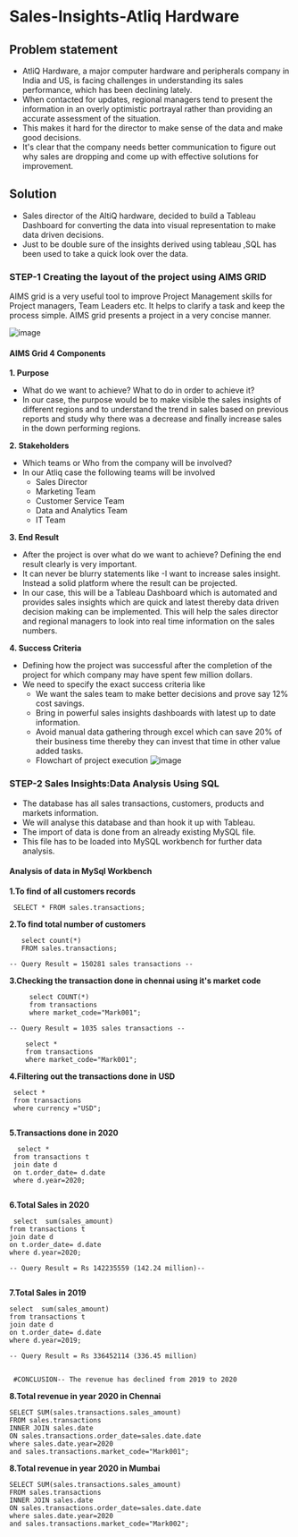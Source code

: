 # Sales-Insights-Atliq Hardware

## Problem statement

- AtliQ Hardware, a major computer hardware and peripherals company in India and US, is facing challenges in understanding its sales performance, which has been declining lately.
- When contacted for updates, regional managers tend to present the information in an overly optimistic portrayal rather than providing an accurate assessment of the situation.
-  This makes it hard for the director to make sense of the data and make good decisions.
-   It's clear that the company needs better communication to figure out why sales are dropping and come up with effective solutions for improvement.

## Solution
- Sales director of the AltiQ hardware, decided to build a Tableau Dashboard for converting the data into visual representation to make data driven decisions.
- Just to be double sure of the insights derived using tableau ,SQL has been used to take a quick look over the data.

### **STEP-1 Creating the layout of the project using AIMS GRID**
AIMS grid is a very useful tool to improve Project Management skills for Project managers, Team Leaders etc. It helps to clarify a task and keep the process simple. AIMS grid presents a project in a very concise manner.

 ![image](https://github.com/sushmitafordata/Sales-Insights-SQL-Tableau/assets/135410984/874b9aeb-5452-4444-9592-b04f01801247)


#### **AIMS Grid 4 Components**

**1. Purpose**
- What do we want to achieve? What to do in order to achieve it?
- In our case, the purpose would be to make visible the sales insights of different regions and to understand the trend in sales based on previous reports and study why there was a decrease and finally increase sales in the down performing regions.

  
**2. Stakeholders**
- Which teams or Who from the company will be involved?
- In our Atliq case the following teams will be involved
  * Sales Director
  * Marketing Team
  * Customer Service Team
  * Data and Analytics Team 
  * IT Team

**3. End Result**
- After the project is over what do we want to achieve? Defining the end result clearly is very important.
-  It can never be blurry statements like -I want to increase sales insight. Instead a solid platform where the result can be projected.
- In our case, this will be a Tableau Dashboard which is automated and provides sales insights which are quick and latest thereby data driven decision making can be implemented. This will help the sales director and regional managers to look into real time information on the sales numbers.

**4. Success Criteria**
- Defining how the project was successful after the completion of the project for which company may have spent few million dollars.
- We need to specify the exact success criteria like
  * We want the sales team to make better decisions and prove say 12% cost savings.
  * Bring in powerful sales insights dashboards with latest up to date information.
  * Avoid manual data gathering through excel which can save 20% of their business time thereby they can invest that time in other value added tasks.
  * Flowchart of project execution
    ![image](https://github.com/sushmitafordata/Sales-Insights-SQL-Tableau/assets/135410984/4a5e8507-71e2-463b-83bc-bf21f8ce1637)


### **STEP-2 Sales Insights:Data Analysis Using SQL**
- The database has all sales transactions, customers, products and markets information.
-  We will analyse this database and than hook it up with Tableau.
-  The import of data is done from an already existing MySQL file.
-  This file has to be loaded into MySQL workbench for further data analysis.
  
  #### **Analysis of data in MySql Workbench**
   
   **1.To find of all customers records**
   
   ``` SELECT * FROM sales.transactions;```
   
   **2.To find total number of customers**
   ```
      select count(*) 
      FROM sales.transactions;

-- Query Result = 150281 sales transactions --

   ```
   **3.Checking the transaction done in chennai using it's market code**

 ```
      select COUNT(*)
      from transactions 
      where market_code="Mark001";

 -- Query Result = 1035 sales transactions --
 
     select *
     from transactions 
     where market_code="Mark001";

   ```
   **4.Filtering out the transactions done in USD**

 ```
  select * 
  from transactions 
  where currency ="USD";
      
   ```
   **5.Transactions done in 2020**

```
  select *
 from transactions t
 join date d
 on t.order_date= d.date
 where d.year=2020;
      
   ```
  **6.Total Sales in 2020**

```
 select  sum(sales_amount)
from transactions t
join date d
on t.order_date= d.date
where d.year=2020;

-- Query Result = Rs 142235559 (142.24 million)--
      
   ```
  **7.Total Sales in 2019**

```
select  sum(sales_amount)
from transactions t
join date d
on t.order_date= d.date
where d.year=2019;

-- Query Result = Rs 336452114 (336.45 million)
      
   ```

``` #CONCLUSION-- The revenue has declined from 2019 to 2020```

**8.Total revenue in year 2020 in Chennai**

```
SELECT SUM(sales.transactions.sales_amount) 
FROM sales.transactions 
INNER JOIN sales.date 
ON sales.transactions.order_date=sales.date.date
where sales.date.year=2020
and sales.transactions.market_code="Mark001";
```


**8.Total revenue in year 2020 in Mumbai**
```
SELECT SUM(sales.transactions.sales_amount)
FROM sales.transactions
INNER JOIN sales.date
ON sales.transactions.order_date=sales.date.date
where sales.date.year=2020
and sales.transactions.market_code="Mark002";
```













